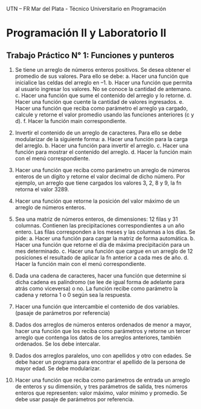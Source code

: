 UTN – FR Mar del Plata - Técnico Universitario en Programación

# Programación II y Laboratorio II

## Trabajo Práctico N° 1: Funciones y punteros 

1. Se tiene un arreglo de números enteros positivos. Se desea obtener el promedio de sus valores. Para ello se debe: 
a. Hacer una función que inicialice las celdas del arreglo en –1. 
b. Hacer una función que permita al usuario ingresar los valores. No se conoce la cantidad de antemano. 
c. Hacer una función que sume el contenido del arreglo y lo retorne. 
d. Hacer una función que cuente la cantidad de valores ingresados. 
e. Hacer una función que reciba como parámetro el arreglo ya cargado, calcule y retorne el valor promedio 
usando las funciones anteriores (c y d). 
f. Hacer la función main correspondiente. 

2. Invertir el contenido de un arreglo de caracteres. Para ello se debe modularizar de la siguiente forma: 
a. Hacer una función para la carga del arreglo. 
b. Hacer una función para invertir el arreglo. 
c. Hacer una función para mostrar el contenido del arreglo. 
d. Hacer la función main con el menú correspondiente. 

3. Hacer una función que reciba como parámetro un arreglo de números enteros de un dígito y retorne el valor decimal de dicho número. Por ejemplo, un arreglo que tiene cargados los valores 3, 2, 8 y 9, la fn retorna el valor 3289.

4. Hacer una función que retorne la posición del valor máximo de un arreglo de números enteros. 

5. Sea una matriz de números enteros, de dimensiones: 12 filas y 31 columnas. Contienen las precipitaciones correspondientes a un año entero. Las filas corresponden a los meses y las columnas a los días. Se pide: 
a. Hacer una función para cargar la matriz de forma automática. 
b. Hacer una función que retorne el día de máxima precipitación para un mes determinado. 
c. Hacer una función que cargue en un arreglo de 12 posiciones el resultado de aplicar la fn anterior a cada 
mes de año. 
d. Hacer la función main con el menú correspondiente. 

6. Dada una cadena de caracteres, hacer una función que determine si dicha cadena es palíndromo (se lee de igual forma de adelante para atrás como viceversa) o no. La función recibe como parámetro la cadena y retorna 1 o 0 según sea la respuesta. 

7. Hacer una función que intercambie el contenido de dos variables. (pasaje de parámetros por referencia)

8. Dados dos arreglos de números enteros ordenados de menor a mayor, hacer una función que los reciba como parámetros y retorne un tercer arreglo que contenga los datos de los arreglos anteriores, también ordenados. Se los debe intercalar. 

9. Dados dos arreglos paralelos, uno con apellidos y otro con edades. Se debe hacer un programa para encontrar el apellido de la persona de mayor edad. Se debe modularizar. 

10. Hacer una función que reciba como parámetros de entrada un arreglo de enteros y su dimensión, y tres parámetros de salida, tres números enteros que representen: valor máximo, valor mínimo y promedio. Se debe usar pasaje de parámetros por referencia. 
